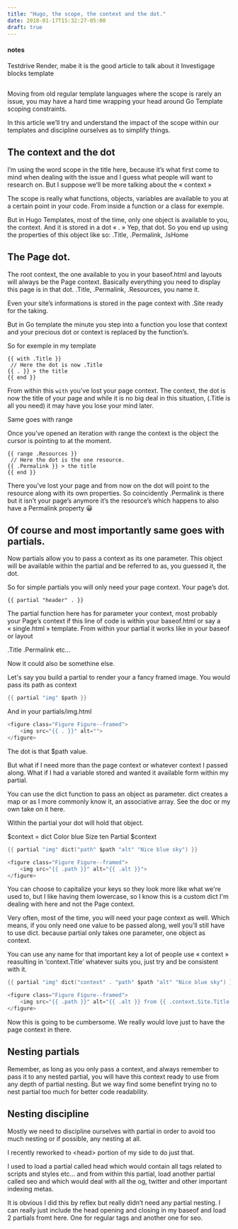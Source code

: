 ```yaml
---
title: "Hugo, the scope, the context and the dot."
date: 2018-01-17T15:32:27-05:00
draft: true
---
```


#### notes
Testdrive Render, mabe it is the good article to talk about it
Investigage blocks template
## 
Moving from old regular template languages where the scope is rarely an issue, you may have a hard time wrapping your head around Go Template scoping constraints. 

In this article we’ll try and understand the impact of the scope within our templates and discipline ourselves as to simplify things.

## The context and the dot

I’m using the word scope in the title here, because it’s what first come to mind when dealing with the issue and I guess what people will want to research on. But I suppose we’ll be more talking about the « context »

The scope is really what functions, objects, variables are available to you at a certain point in your code. From inside a function or a class for exemple.

But in Hugo Templates, most of the time, only one object is available to you, the context. And it is stored in a dot « . » 
Yep, that dot.
So you end up using the properties of this object like so:
 .Title, .Permalink, .IsHome

## The Page dot.

The root context, the one available to you in your baseof.html and layouts will always be the Page context. Basically everything you need to display this page is in that dot. 
.Title, .Permalink, .Resources, you name it.

Even your site’s informations is stored in the page context with .Site ready for the taking. 

But in Go template the minute you step into a function you lose that context and your precious dot or context is replaced by the function’s. 

So for exemple in my template 

	{{ with .Title }}
	 // Here the dot is now .Title
	{{ . }} > the title
	{{ end }}

From within this `with` you’ve lost your page context. The context, the dot is now the title of your page and while it is no big deal in this situation, (.Title is all you need) it may have you lose your mind later. 

Same goes with range

Once you’ve opened an iteration with range the context is the object the cursor is pointing to at the moment.

	{{ range .Resources }}
	 // Here the dot is the one resource.
	{{ .Permalink }} > the title
	{{ end }}

There you’ve lost your page and from now on the dot will point to the resource along with its own properties. 
So coincidently .Permalink is there but it isn’t your page’s anymore it’s the resource’s which happens to also have a Permalink property 😀

## Of course and most importantly same goes with partials. 

Now partials allow you to pass a context as its one parameter. This object will be available within the partial and be referred to as, you guessed it, the dot.

So for simple partials you will only need your page context. Your page’s dot. 

	{{ partial "header" . }}

The partial function here has for parameter your context, most probably your Page’s context if this line of code is within your baseof.html or say a « single.html » template. 
 From within your partial it works like in your baseof or layout 

.Title .Permalink etc...

Now it could also be somethine else. 

Let's say you build a partial to render your a fancy framed image. You would pass its path as context
~~~go
{{ partial "img" $path }}
~~~
And in your partials/img.html
~~~go
<figure class="Figure Figure--framed">
	<img src="{{ . }}" alt="">
</figure>
~~~

The dot is that $path value.

But what if I need more than the page context or whatever context I passed along. What if I had a variable stored and wanted it available form within my partial.

You can use the dict function to pass an object as parameter. dict creates a map or as I more commonly know it, an associative array. See the doc or my own take on it here.

Within the partial your dot will hold that object. 

$context = dict Color blue Size ten
Partial $context 

~~~go
{{ partial "img" dict("path" $path "alt" "Nice blue sky") }}
~~~

~~~go
<figure class="Figure Figure--framed">
	<img src="{{ .path }}" alt="{{ .alt }}">
</figure>
~~~

You can choose to capitalize your keys so they look more like what we're used to, but I like having them lowercase, so I know this is a custom dict I'm dealing with here and not the Page context.

Very often, most of the time, you will need your page context as well. Which means, if you only need one value to be passed along, well you’ll still have to use dict. because partial only takes one parameter, one object as context.

You can use any name for that important key a lot of people use « context » reasulting in ‘context.Title’ whatever suits you, just try and be consistent with it.

~~~go
{{ partial "img" dict("context" . "path" $path "alt" "Nice blue sky") }}
~~~

~~~go
<figure class="Figure Figure--framed">
	<img src="{{ .path }}" alt="{{ .alt }} from {{ .context.Site.Title }}">
</figure>
~~~

Now this is going to be cumbersome. We really would love just to have the page context in there.

## Nesting partials

Remember, as long as you only pass a context, and always remember to pass it to any nested partial, you will have this context ready to use from any depth of partial nesting. But we way find some benefint trying no to nest partial too much for better code readability.

## Nesting discipline
Mostly we need to discipline ourselves with partial in order to avoid too much nesting or if possible, any nesting at all.

I recently reworked to \<head\> portion of my side to do just that.

I used to load a partial called head which would contain all tags related to scripts and styles etc… and from within this partial, load another partial called seo and which would deal with all the og, twitter and other important indexing metas.

It is obvious I did this by reflex but really didn’t need any partial nesting. I can really just include the head opening and closing in my baseof and load 2 partials fromt here. One for regular tags and another one for seo.
